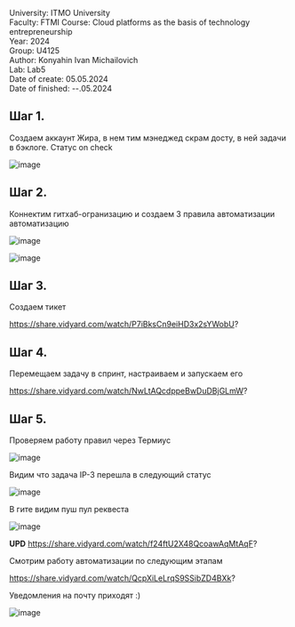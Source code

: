University: ITMO University \
Faculty: FTMI Course: Cloud platforms as the basis of technology entrepreneurship \
Year: 2024 \
Group: U4125\
Author: Konyahin Ivan Michailovich\
Lab: Lab5 \
Date of create: 05.05.2024 \
Date of finished: --.05.2024

## Шаг 1.

Создаем аккаунт Жира, в нем тим мэнеджед скрам досту, в ней задачи в бэклоге. Статус on check 

![image](https://github.com/imkonyahin/2023_2024-cloud-platforms-as-the-basis-of-technology-entrepreneurship-u4125-konyahin_i_m/assets/167180041/557118af-a01f-4a68-bb9e-058869bd7cd4)

## Шаг 2. 
Коннектим гитхаб-огранизацию и создаем 3 правила автоматизации автоматизацию

![image](https://github.com/imkonyahin/2023_2024-cloud-platforms-as-the-basis-of-technology-entrepreneurship-u4125-konyahin_i_m/assets/167180041/e962ebae-6f17-4b91-8c95-1ae84386b522)

![image](https://github.com/imkonyahin/2023_2024-cloud-platforms-as-the-basis-of-technology-entrepreneurship-u4125-konyahin_i_m/assets/167180041/ce87c876-eeab-41bc-91c1-ddbee448ed9c)

## Шаг 3.
Создаем тикет

https://share.vidyard.com/watch/P7iBksCn9eiHD3x2sYWobU?

## Шаг 4.
Перемещаем задачу в спринт, настраиваем и запускаем его

https://share.vidyard.com/watch/NwLtAQcdppeBwDuDBjGLmW?

## Шаг 5.
Проверяем работу правил через Термиус

![image](https://github.com/imkonyahin/2023_2024-cloud-platforms-as-the-basis-of-technology-entrepreneurship-u4125-konyahin_i_m/assets/167180041/642b46e8-1ecf-42f8-a573-7e0bbf236857)

Видим что задача IP-3 перешла в следующий статус

![image](https://github.com/imkonyahin/2023_2024-cloud-platforms-as-the-basis-of-technology-entrepreneurship-u4125-konyahin_i_m/assets/167180041/79791f7b-da5f-4ce7-bad4-e4e3d8065763)

В гите видим пуш пул реквеста

![image](https://github.com/imkonyahin/2023_2024-cloud-platforms-as-the-basis-of-technology-entrepreneurship-u4125-konyahin_i_m/assets/167180041/37c30cd4-7d10-46b3-8c0f-a86e1a027f09)

**UPD**
https://share.vidyard.com/watch/f24ftU2X48QcoawAqMtAqF? 

Смотрим работу автоматизации по следующим этапам 

https://share.vidyard.com/watch/QcpXiLeLrqS9SSibZD4BXk? 

Уведомления на почту приходят :)

![image](https://github.com/imkonyahin/2023_2024-cloud-platforms-as-the-basis-of-technology-entrepreneurship-u4125-konyahin_i_m/assets/167180041/a3df647b-2f05-4c16-9f3b-83d642d46a67)

